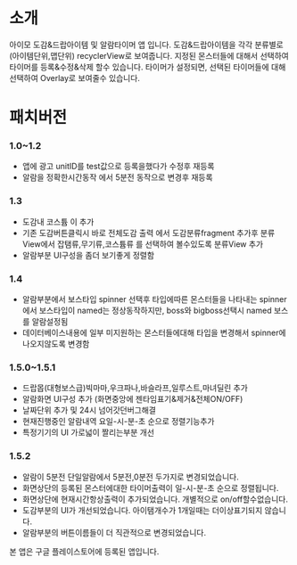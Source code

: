 # 소개
아이모 도감&드랍아이템 및 알람타이머 앱 입니다.
도감&드랍아이템을 각각 분류별로(아이템단위,맵단위) recyclerView로 보여줍니다.
지정된 몬스터들에 대해서 선택하여 타이머를 등록&수정&삭제 할수 있습니다.
타이머가 설정되면, 선택된 타이머들에 대해 선택하여 Overlay로 보여줄수 있습니다.

# 패치버전

### 1.0~1.2
- 앱에 광고 unitID를 test값으로 등록을했다가 수정후 재등록
- 알람을 정확한시간동작 에서 5분전 동작으로 변경후 재등록
### 1.3
- 도감내 코스튬 이 추가
- 기존 도감버튼클릭시 바로 전체도감 출력 에서 도감분류fragment 추가후 분류View에서 잡탬류,무기류,코스튬류 를 선택하여 볼수있도록 분류View 추가
- 알람부분 UI구성을 좀더 보기좋게 정렬함
### 1.4
- 알람부분에서 보스타입 spinner 선택후 타입에따른 몬스터들을 나타내는 spinner 에서 보스타입이 named는 정상동작하지만, boss와 bigboss선택시 named 보스를 알람설정됨
- 데이터베이스내용에 일부 미지원하는 몬스터들에대해 타입을 변경해서 spinner에 나오지않도록 변경함

### 1.5.0~1.5.1
- 드랍몹(대형보스급)빅마마,우크파나,바슬라프,일루스트,마녀딜린 추가
- 알람화면 UI구성 추가 (화면중앙에 젠타임표기&제거&전체ON/OFF)
- 날짜단위 추가 및 24시 넘어갓던버그해결
- 현재진행중인 알람내역 요일-시-분-초 순으로 정렬기능추가
- 특정기기의 UI 가로넓이 짤리는부분 개선

### 1.5.2
- 알람이 5분전 단일알람에서 5분전,0분전 두가지로 변경되었습니다.
- 화면상단의 등록된 몬스터에대한 타이머출력이 일-시-분-초 순으로 정렬됩니다.
- 화면상단에 현재시간항상출력이 추가되었습니다. 개별적으로 on/off할수없습니다.
- 도감부분의 UI가 개선되었습니다. 아이탬개수가 1개일때는 더이상표기되지 않습니다.
- 알람부분의 버튼이름들이 더 직관적으로 변경되었습니다.


본 앱은 구글 플레이스토어에 등록된 앱입니다.
